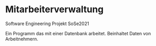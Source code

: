 # Mitarbeiterverwaltung
Software Engineering Projekt SoSe2021

Ein Programm das mit einer Datenbank arbeitet. Beinhaltet Daten von Arbeitnehmern.
